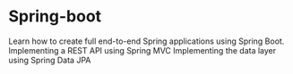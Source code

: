 # Spring-boot

Learn how to create full end-to-end Spring applications using Spring Boot.
  Implementing a REST API using Spring MVC
  Implementing the data layer using Spring Data JPA
  
